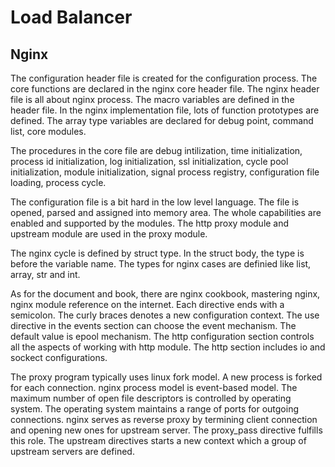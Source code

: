 # Load Balancer

## Nginx

The configuration header file is created for the configuration process. The core functions are declared in the nginx core header file. The nginx header file is all about nginx process. The macro variables are defined in the header file. In the nginx implementation file, lots of function prototypes are defined. The array type variables are declared for debug point, command list, core modules. 

The procedures in the core file are debug intilization, time initialization, process id initialization, log initialization, ssl initialization, cycle pool initialization, module initialization, signal process registry, configuration file loading, process cycle.

The configuration file is a bit hard in the low level language. The file is opened, parsed and assigned into memory area. The whole capabilities are enabled and supported by the modules. The http proxy module and upstream module are used in the proxy module. 

The nginx cycle is defined by struct type. In the struct body, the type is before the variable name. The types for nginx cases are definied like list, array, str and int. 

As for the document and book, there are nginx cookbook, mastering nginx, nginx module reference on the internet. Each directive ends with a semicolon. The curly braces denotes a new configuration context. The use directive in the events section can choose the event mechanism. The default value is epool mechanism. The http configuration section controls all the aspects of working with http module. The http section includes io and sockect configurations. 

The proxy program typically uses linux fork model. A new process is forked for each connection. nginx process model is event-based model. The maximum number of open file descriptors is controlled by operating system. The operating system maintains a range of ports for outgoing connections. nginx serves as reverse proxy by termining client connection and opening new ones for upstream server. The proxy_pass directive fulfills this role. The upstream directives starts a new context which a group of upstream servers are defined. 


